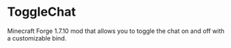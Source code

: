 # ToggleChat
Minecraft Forge 1.7.10 mod that allows you to toggle the chat on and off with a customizable bind.

